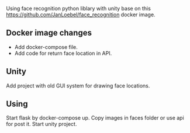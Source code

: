 
 Using face recognition python liblary with unity base on this https://github.com/JanLoebel/face_recognition docker image. 
 ## Docker image changes
  - Add docker-compose file.
  - Add code for return face location in API.
 ## Unity 
 Add project with old GUI system for drawing face locations.
 
 ## Using
 Start flask by docker-compose up. Copy images in faces folder or use api for post it.
 Start unity project.
 
